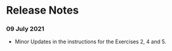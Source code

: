 # Release Notes

### 09 July 2021
  - Minor Updates in the instructions for the Exercises 2, 4 and 5.
    

